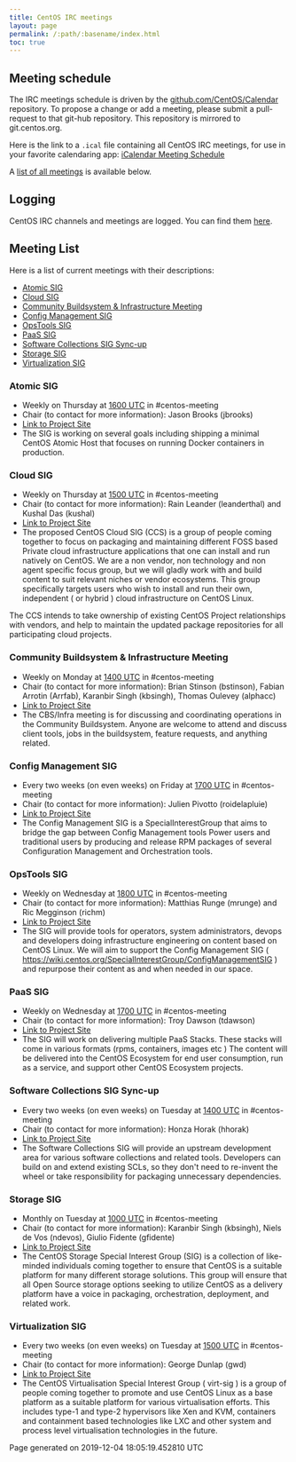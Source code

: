 ```yaml
---
title: CentOS IRC meetings
layout: page
permalink: /:path/:basename/index.html
toc: true
---
```


## Meeting schedule

The IRC meetings schedule is driven by the [github.com/CentOS/Calendar](https://github.com/CentOS/Calendar) repository.  To propose a change or add a meeting, please submit a pull-request to that git-hub repository.  This repository is mirrored to git.centos.org.

Here is the link to a `.ical` file containing all CentOS IRC meetings, for use in your favorite calendaring app: [iCalendar Meeting Schedule](/community/irc-meetings.ical)

A [list of all meetings](#list) is available below.

## Logging

CentOS IRC channels and meetings are logged. You can find them [here](http://www.centos.org/minutes/).

## Meeting List

Here is a list of current meetings with their descriptions:

* [Atomic SIG](#Atomic_SIG)
* [Cloud SIG](#Cloud_SIG)
* [Community Buildsystem & Infrastructure Meeting](#Community_Buildsystem_&_Infrastructure_Meeting)
* [Config Management SIG](#Config_Management_SIG)
* [OpsTools SIG](#OpsTools_SIG)
* [PaaS SIG](#PaaS_SIG)
* [Software Collections SIG Sync-up](#Software_Collections_SIG_Sync-up)
* [Storage SIG](#Storage_SIG)
* [Virtualization SIG](#Virtualization_SIG)

### Atomic SIG

* Weekly on Thursday at [1600 UTC](http://www.timeanddate.com/worldclock/fixedtime.html?hour=16&amp;min=00&amp;sec=0) in #centos-meeting
* Chair (to contact for more information): Jason Brooks (jbrooks)
* [Link to Project Site](http://wiki.centos.org/SpecialInterestGroup/Atomic)
* The SIG is working on several goals including shipping a minimal CentOS Atomic Host that focuses on running Docker containers in production.


### Cloud SIG

* Weekly on Thursday at [1500 UTC](http://www.timeanddate.com/worldclock/fixedtime.html?hour=15&amp;min=00&amp;sec=0) in #centos-meeting
* Chair (to contact for more information): Rain Leander (leanderthal) and Kushal Das (kushal)
* [Link to Project Site](http://wiki.centos.org/SpecialInterestGroup/Cloud)
* The proposed CentOS Cloud SIG (CCS) is a group of people coming together to focus on packaging and maintaining different FOSS based Private cloud infrastructure applications that one can install and run natively on CentOS. We are a non vendor, non technology and non agent specific focus group, but we will gladly work with and build content to suit relevant niches or vendor ecosystems. This group specifically targets users who wish to install and run their own, independent ( or hybrid ) cloud infrastructure on CentOS Linux.

The CCS intends to take ownership of existing CentOS Project relationships with vendors, and help to maintain the updated package repositories for all participating cloud projects. 


### Community Buildsystem & Infrastructure Meeting

* Weekly on Monday at [1400 UTC](http://www.timeanddate.com/worldclock/fixedtime.html?hour=14&amp;min=00&amp;sec=0) in #centos-meeting
* Chair (to contact for more information): Brian Stinson (bstinson), Fabian Arrotin (Arrfab), Karanbir Singh (kbsingh), Thomas Oulevey (alphacc)
* [Link to Project Site](http://wiki.centos.org/HowTos/CommunityBuildSystem)
* The CBS/Infra meeting is for discussing and coordinating operations in the Community Buildsystem. Anyone are welcome to attend and discuss client tools, jobs in the buildsystem, feature requests, and anything related.


### Config Management SIG

* Every two weeks (on even weeks) on Friday at [1700 UTC](http://www.timeanddate.com/worldclock/fixedtime.html?hour=17&amp;min=00&amp;sec=0) in #centos-meeting
* Chair (to contact for more information): Julien Pivotto (roidelapluie)
* [Link to Project Site](https://wiki.centos.org/SpecialInterestGroup/ConfigManagementSIG)
* The Config Management SIG is a SpecialInterestGroup that aims to bridge the gap between Config Management tools Power users and traditional users by producing and release RPM packages of several Configuration Management and Orchestration tools.


### OpsTools SIG

* Weekly on Wednesday at [1800 UTC](http://www.timeanddate.com/worldclock/fixedtime.html?hour=18&amp;min=00&amp;sec=0) in #centos-meeting
* Chair (to contact for more information): Matthias Runge (mrunge) and  Ric Megginson (richm)
* [Link to Project Site](http://wiki.centos.org/SpecialInterestGroup/OpsTools)
* The SIG will provide tools for operators, system administrators, devops and developers doing infrastructure engineering on content based on CentOS Linux. We will aim to support the Config Management SIG ( <a href="https://wiki.centos.org/SpecialInterestGroup/ConfigManagementSIG" rel="noopener">https://wiki.centos.org/SpecialInterestGroup/ConfigManagementSIG</a> ) and repurpose their content as and when needed in our space.


### PaaS SIG

* Weekly on Wednesday at [1700 UTC](http://www.timeanddate.com/worldclock/fixedtime.html?hour=17&amp;min=00&amp;sec=0) in #centos-meeting
* Chair (to contact for more information): Troy Dawson (tdawson)
* [Link to Project Site](https://wiki.centos.org/SpecialInterestGroup/PaaS)
* The SIG will work on delivering multiple PaaS Stacks. These stacks will come in various formats (rpms, containers, images etc ) The content will be delivered into the CentOS Ecosystem for end user consumption, run as a service, and support other CentOS Ecosystem projects.


### Software Collections SIG Sync-up

* Every two weeks (on even weeks) on Tuesday at [1400 UTC](http://www.timeanddate.com/worldclock/fixedtime.html?hour=14&amp;min=00&amp;sec=0) in #centos-meeting
* Chair (to contact for more information): Honza Horak (hhorak)
* [Link to Project Site](http://wiki.centos.org/SpecialInterestGroup/SCLo)
* The Software Collections SIG will provide an upstream development area for various software collections and related tools. Developers can build on and extend existing SCLs, so they don&#39;t need to re-invent the wheel or take responsibility for packaging unnecessary dependencies. 


### Storage SIG

* Monthly on Tuesday at [1000 UTC](http://www.timeanddate.com/worldclock/fixedtime.html?hour=10&amp;min=00&amp;sec=0) in #centos-meeting
* Chair (to contact for more information): Karanbir Singh (kbsingh), Niels de Vos (ndevos), Giulio Fidente (gfidente)
* [Link to Project Site](http://wiki.centos.org/SpecialInterestGroup/Storage)
* The CentOS Storage Special Interest Group (SIG) is a collection of like-minded individuals coming together to ensure that CentOS is a suitable platform for many different storage solutions. This group will ensure that all Open Source storage options seeking to utilize CentOS as a delivery platform have a voice in packaging, orchestration, deployment, and related work. 


### Virtualization SIG

* Every two weeks (on even weeks) on Tuesday at [1500 UTC](http://www.timeanddate.com/worldclock/fixedtime.html?hour=15&amp;min=00&amp;sec=0) in #centos-meeting
* Chair (to contact for more information): George Dunlap (gwd)
* [Link to Project Site](https://wiki.centos.org/SpecialInterestGroup/Virtualization)
* The CentOS Virtualisation Special Interest Group ( virt-sig ) is a group of people coming together to promote and use CentOS Linux as a base platform as a suitable platform for various virtualisation efforts. This includes type-1 and type-2 hypervisors like Xen and KVM, containers and containment based technologies like LXC and other system and process level virtualisation technologies in the future.

Page generated on 2019-12-04 18:05:19.452810 UTC
